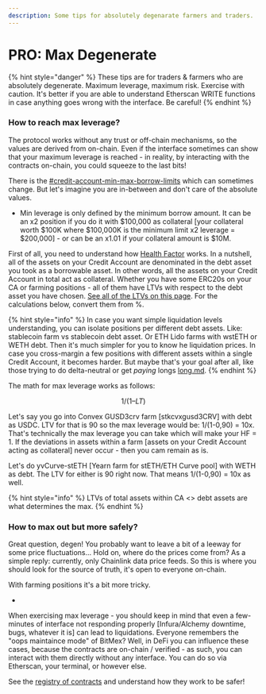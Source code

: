 ```yaml
---
description: Some tips for absolutely degenarate farmers and traders.
---
```


# PRO: Max Degenerate

{% hint style="danger" %}
These tips are for traders & farmers who are absolutely degenerate. Maximum leverage, maximum risk. Exercise with caution. It's better if you are able to understand Etherscan WRITE functions in case anything goes wrong with the interface. Be careful!
{% endhint %}

### How to reach max leverage?

The protocol works without any trust or off-chain mechanisms, so the values are derived from on-chain. Even if the interface sometimes can show that your maximum leverage is reached - in reality, by interacting with the contracts on-chain, you could squeeze to the last bits!

There is the [#credit-account-min-max-borrow-limits](how-to-open-account.md#credit-account-min-max-borrow-limits "mention") which can sometimes change. But let's imagine you are in-between and don't care of the absolute values.

* Min leverage is only defined by the minimum borrow amount. It can be an x2 position if you do it with $100,000 as collateral \[your collateral worth $100K where $100,000K is the minimum limit x2 leverage = $200,000] - or can be an x1.01 if your collateral amount is $10M.

First of all, you need to understand how [Health Factor](../overview/liquidations/#what-is-a-health-factor) works. In a nutshell, all of the assets on your Credit Account are denominated in the debt asset you took as a borrowable asset. In other words, all the assets on your Credit Account in total act as collateral. Whether you have some ERC20s on your CA or farming positions - all of them have LTVs with respect to the debt asset you have chosen. [See all of the LTVs on this page](../overview/credit-account/allowedlist-policy.md#allowed-assets-list). For the calculations below, convert them from %.

{% hint style="info" %}
In case you want simple liquidation levels understanding, you can isolate positions per different debt assets. Like: stablecoin farm vs stablecoin debt asset. Or ETH Lido farms with wstETH or WETH debt. Then it's much simpler for you to know he liquidation prices. In case you cross-margin a few positions with different assets within a single Credit Account, it becomes harder. But maybe that's your goal after all, like those trying to do delta-neutral or get _paying_ longs [long.md](strategies/long.md "mention").
{% endhint %}

The math for max leverage works as follows:

$$
1 / (1 – LT)
$$

Let's say you go into Convex GUSD3crv farm \[stkcvxgusd3CRV] with debt as USDC. LTV for that is 90 so the max leverage would be: 1/(1-0,90) = 10x. That's technically the max leverage you can take which will make your HF = 1. If the deviations in assets within a farm \[assets on your Credit Account acting as collateral] never occur - then you cam remain as is.

Let's do yvCurve-stETH \[Yearn farm for stETH/ETH Curve pool] with WETH as debt. The LTV for either is 90 right now. That means 1/(1-0,90) = 10x as well.

{% hint style="info" %}
LTVs of total assets within CA <> debt assets are what determines the max.
{% endhint %}

### How to max out but more safely?

Great question, degen! You probably want to leave a bit of a leeway for some price fluctuations... Hold on, where do the prices come from? As a simple reply: currently, only Chainlink data price feeds. So this is where you should look for the source of truth, it's open to everyone on-chain.

With farming positions it's a bit more tricky.&#x20;

*







When exercising max leverage - you should keep in mind that even a few-minutes of interface not responding properly \[Infura/Alchemy downtime, bugs, whatever it is] can lead to liquidations. Everyone remembers the "oops maintaince mode" of BitMex? Well, in DeFi you can influence these cases, because the contracts are on-chain / verified - as such, you can interact with them directly without any interface. You can do so via Etherscan, your terminal, or however else.&#x20;

See the [registry of contracts](https://dev.gearbox.fi/docs/documentation/deployments/deployed-contracts/) and understand how they work to be safer!
